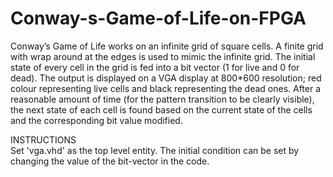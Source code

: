 # Conway-s-Game-of-Life-on-FPGA

Conway’s Game of Life works on an infinite grid of square cells. A finite grid
with wrap around at the edges is used to mimic the infinite grid. The initial
state of every cell in the grid is fed into a bit vector (1 for live and 0 for dead).
The output is displayed on a VGA display at 800*600 resolution; red colour
representing live cells and black representing the dead ones. After a reasonable
amount of time (for the pattern transition to be clearly visible), the next state
of each cell is found based on the current state of the cells and the corresponding
bit value modified.

INSTRUCTIONS  
Set 'vga.vhd' as the top level entity. 
The initial condition can be set by changing the value of the bit-vector in the code.
